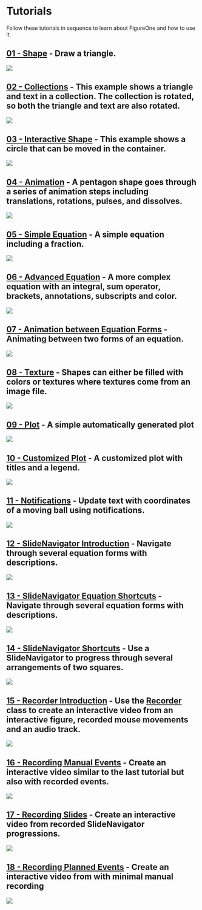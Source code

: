 # Tutorials

Follow these tutorials in sequence to learn about FigureOne and how to use it.

## **[01 - Shape](https://github.com/airladon/FigureOne/tree/master/01%20-%20Shape)** - Draw a triangle.

![](./01%20-%20Shape/example.png)

## **[02 - Collections](https://github.com/airladon/FigureOne/tree/master/02%20-%20Collections)** - This example shows a triangle and text in a collection. The collection is rotated, so both the triangle and text are also rotated.

![](./02%20-%20Collections/example.gif)

## **[03 - Interactive Shape](https://github.com/airladon/FigureOne/tree/master/03%20-%20Interactive%20Shape)** - This example shows a circle that can be moved in the container.

![](./03%20-%20Interactive%20Shape/example.gif)

## **[04 - Animation](https://github.com/airladon/FigureOne/tree/master/04%20-%20Animation)** - A pentagon shape goes through a series of animation steps including translations, rotations, pulses, and dissolves.

![](./04%20-%20Animation/example.gif)

## **[05 - Simple Equation](https://github.com/airladon/FigureOne/tree/master/05%20-%20Simple%20Equation)** - A simple equation including a fraction.

![](./05%20-%20Simple%20Equation/example.png)

## **[06 - Advanced Equation](https://github.com/airladon/FigureOne/tree/master/06%20-%20Advanced%20Equation)** - A more complex equation with an integral, sum operator, brackets, annotations, subscripts and color.

![](./06%20-%20Advanced%20Equation/example.png)

## **[07 - Animation between Equation Forms](https://github.com/airladon/FigureOne/tree/master/07%20-%20Animation%20between%20Equation%20Forms)** - Animating between two forms of an equation.

![](./07%20-%20Animation%20between%20Equation%20Forms/example.gif)

## **[08 - Texture](https://github.com/airladon/FigureOne/tree/master/08%20-%20Texture)** - Shapes can either be filled with colors or textures where textures come from an image file.

![](./08%20-%20Texture/example.png)

## **[09 - Plot](https://github.com/airladon/FigureOne/tree/master/09%20-%20Plot)** - A simple automatically generated plot

![](./09%20-%20Plot/example.png)

## **[10 - Customized Plot](https://github.com/airladon/FigureOne/tree/master/10%20-%20Customized%20Plot)** - A customized plot with titles and a legend.

![](./10%20-%20Customized%20Plot/example.png)

## **[11 - Notifications](https://github.com/airladon/FigureOne/tree/master/11%20-%20Notifications)** - Update text with coordinates of a moving ball using notifications.

![](./11%20-%20Notifications/example.gif)

## **[12 - SlideNavigator Introduction](https://github.com/airladon/FigureOne/tree/master/12%20-%20SlideNavigator%20Introduction)** - Navigate through several equation forms with descriptions.

![](./12%20-%20SlideNavigator%20Introduction/example.gif)

## **[13 - SlideNavigator Equation Shortcuts](https://github.com/airladon/FigureOne/tree/master/13%20-%20SlideNavigator%20Equation%20Shortcuts)** - Navigate through several equation forms with descriptions.

![](./13%20-%20SlideNavigator%20Equation%20Shortcuts/example.gif)

## **[14 - SlideNavigator Shortcuts](https://github.com/airladon/FigureOne/tree/master/14%20-%20SlideNavigator%20Shortcuts)** - Use a SlideNavigator to progress through several arrangements of two squares.

![](./14%20-%20SlideNavigator%20Shortcuts/example.gif)

## **[15 - Recorder Introduction](https://github.com/airladon/FigureOne/tree/master/15%20-%20Recorder%20Introduction)** - Use the [Recorder](https://airladon.github.io/FigureOne/api/#recorder) class to create an interactive video from an interactive figure, recorded mouse movements and an audio track.

![](./15%20-%20Recorder%20Introduction/example.gif)

## **[16 - Recording Manual Events](https://github.com/airladon/FigureOne/tree/master/16%20-%20Recording%20Manual%20Events)** - Create an interactive video similar to the last tutorial but also with recorded events.

![](./16%20-%20Recording%20Manual%20Events/example.gif)

## **[17 - Recording Slides](https://github.com/airladon/FigureOne/tree/master/17%20-%20Recording%20Slides)** - Create an interactive video from recorded SlideNavigator progressions.

![](./17%20-%20Recording%20Slides/example.gif)

## **[18 - Recording Planned Events](https://github.com/airladon/FigureOne/tree/master/18%20-%20Recording%20Planned%20Events)** - Create an interactive video from with minimal manual recording

![](./18%20-%20Recording%20Planned%20Events/example.gif)
